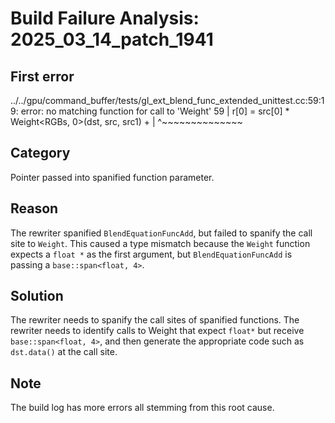 # Build Failure Analysis: 2025_03_14_patch_1941

## First error

../../gpu/command_buffer/tests/gl_ext_blend_func_extended_unittest.cc:59:19: error: no matching function for call to 'Weight'
   59 |   r[0] = src[0] * Weight<RGBs, 0>(dst, src, src1) +
      |                   ^~~~~~~~~~~~~~~

## Category
Pointer passed into spanified function parameter.

## Reason
The rewriter spanified `BlendEquationFuncAdd`, but failed to spanify the call site to `Weight`. This caused a type mismatch because the `Weight` function expects a `float *` as the first argument, but `BlendEquationFuncAdd` is passing a `base::span<float, 4>`.

## Solution
The rewriter needs to spanify the call sites of spanified functions. The rewriter needs to identify calls to Weight that expect `float*` but receive `base::span<float, 4>`, and then generate the appropriate code such as `dst.data()` at the call site.

## Note
The build log has more errors all stemming from this root cause.